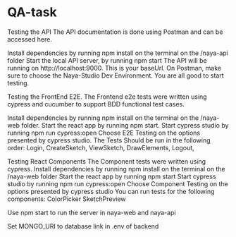 # QA-task

Testing the API
The API documentation is done using Postman and can be accessed here. 

Install dependencies by running npm install on the terminal on the /naya-api folder
Start the local API server, by running npm start 
The API will be running on http://localhost:9000. This is your baseUrl.
On Postman, make sure to choose the Naya-Studio Dev Environment.
You are all good to start testing.

Testing the FrontEnd E2E.
The Frontend e2e tests were written using cypress and cucumber to support BDD functional test cases.

Install dependencies by running npm install on the terminal on the /naya-web folder.
Start the react app by running npm start.
Start cypress studio  by running npm run cypress:open
Choose E2E Testing on the options presented by cypress studio.
The Tests Should be run in the following order:
Login,
CreateSketch,
ViewSketch,
DrawElements,
Logout,

Testing React Components
The Component tests were written using cypress.
Install dependencies by running npm install on the terminal on the /naya-web folder
Start the react app by running npm start
Start cypress studio  by running npm run cypress:open
Choose Component Testing on the options presented by cypress studio
You can run tests for the following components:
ColorPicker
SketchPreview



Use npm start to run the server in naya-web and naya-api

Set MONGO_URI to database link in .env of backend
